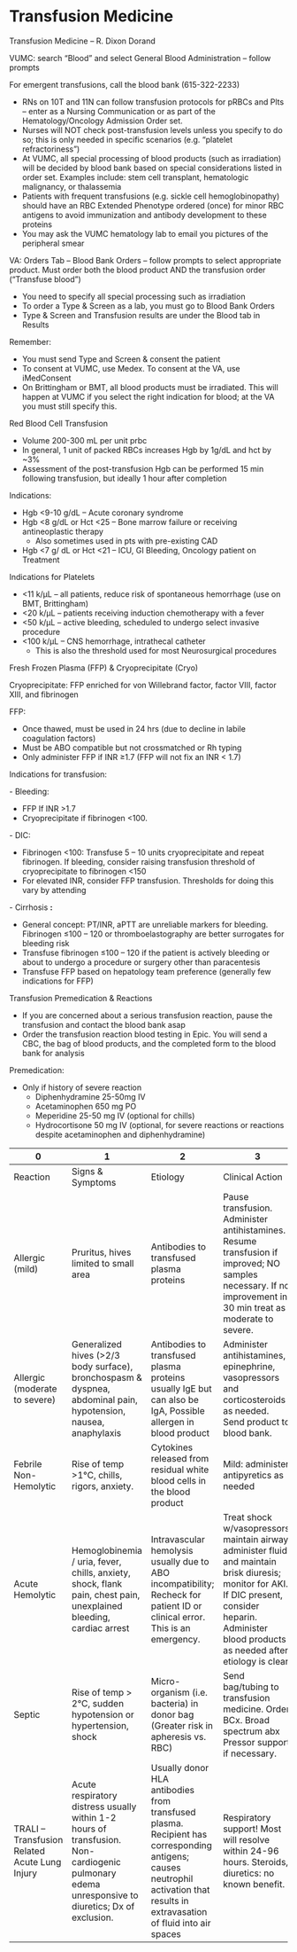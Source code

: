 # Transfusion Medicine

Transfusion Medicine – R. Dixon Dorand

VUMC: search “Blood” and select General Blood Administration – follow
prompts

For emergent transfusions, call the blood bank (615-322-2233)

-   RNs on 10T and 11N can follow transfusion protocols for pRBCs and
    Plts – enter as a Nursing Communication or as part of the
    Hematology/Oncology Admission Order set.
-   Nurses will NOT check post-transfusion levels unless you specify to
    do so; this is only needed in specific scenarios (e.g. “platelet
    refractoriness”)
-   At VUMC, all special processing of blood products (such as
    irradiation) will be decided by blood bank based on special
    considerations listed in order set. Examples include: stem cell
    transplant, hematologic malignancy, or thalassemia
-   Patients with
    frequent transfusions (e.g. sickle cell hemoglobinopathy) should
    have an RBC Extended Phenotype ordered (once) for minor RBC antigens
    to avoid immunization and antibody development to these proteins
-   You may ask the VUMC hematology lab to email you pictures of the
    peripheral smear

VA: Orders Tab – Blood Bank Orders – follow prompts to select
appropriate product. Must order both the blood product AND the
transfusion order (“Transfuse blood”)

-   You need to specify all special processing such as irradiation
-   To order a Type & Screen as a lab, you must go to Blood Bank Orders
-   Type & Screen and Transfusion results are under the Blood tab in
    Results

Remember:

-   You must send Type and Screen & consent the patient
-   To consent at VUMC, use Medex. To consent at the VA, use iMedConsent
-   On Brittingham or BMT, all blood products must be irradiated. This
    will happen at VUMC if you
    select the right indication for blood; at the VA you must still
    specify this.

Red Blood Cell Transfusion

-   Volume
    200-300 mL per unit prbc
-   In general, 1 unit of packed RBCs increases Hgb by 1g/dL and hct by
    \~3%
-   Assessment
    of the post-transfusion Hgb can be performed 15 min following
    transfusion, but ideally 1 hour after completion

Indications:

-   Hgb \<9-10 g/dL – Acute coronary syndrome
-   Hgb \<8 g/dL or Hct \<25 – Bone marrow failure or receiving
    antineoplastic therapy
    -   Also
        sometimes
        used in pts with pre-existing CAD
-   Hgb \<7 g/
    dL or Hct \<21 – ICU, GI Bleeding, Oncology patient on Treatment

Indications for Platelets

-   \<11 k/µL – all patients, reduce risk of spontaneous hemorrhage (use
    on BMT, Brittingham)
-   \<20 k/µL – patients receiving induction chemotherapy with a fever
-   \<50 k/µL – active bleeding, scheduled to undergo select invasive
    procedure
-   \<100 k/µL – CNS hemorrhage, intrathecal catheter
    -   This is also the threshold used for most Neurosurgical
        procedures

Fresh Frozen Plasma (FFP) & Cryoprecipitate (Cryo)

Cryoprecipitate: FFP enriched for von Willebrand factor, factor VIII,
factor XIII, and fibrinogen

FFP:

-   Once thawed, must be used in 24 hrs (due to decline in labile
    coagulation factors)
-   Must be ABO compatible but not crossmatched or Rh typing
-   Only administer FFP if INR ≥1.7 (FFP will not fix an INR \< 1.7)

Indications for transfusion:

\- Bleeding:

-   FFP If INR >1.7
-   Cryoprecipitate if fibrinogen \<100.

\- DIC:

-   Fibrinogen \<100: Transfuse 5 – 10 units cryoprecipitate and repeat
    fibrinogen. If bleeding, consider raising transfusion threshold of
    cryoprecipitate to fibrinogen \<150
-   For
    elevated INR, consider FFP transfusion. Thresholds for doing this
    vary by attending

\- Cirrhosis **:**

-   General concept: PT/INR, aPTT are unreliable markers for bleeding.
    Fibrinogen ≤100 – 120 or thromboelastography are better surrogates
    for bleeding risk
-   Transfuse fibrinogen ≤100 – 120 if the patient is actively bleeding
    or about to undergo a procedure or surgery other than paracentesis
-   Transfuse FFP based on hepatology team preference (generally few
    indications for FFP)

Transfusion Premedication & Reactions

-   If you are concerned about a serious transfusion reaction, pause the
    transfusion and contact the blood bank asap
-   Order the transfusion reaction blood testing in Epic. You will send
    a CBC, the bag of blood products, and the completed form to the
    blood bank for analysis

Premedication:

-   Only
    if history of severe reaction
    -   Diphenhydramine 25-50mg IV
    -   Acetaminophen 650 mg PO
    -   Meperidine
        25-50 mg IV (optional for chills)
    -   Hydrocortisone 50 mg IV (optional, for severe reactions or
        reactions despite acetaminophen and diphenhydramine)

| 0                                             | 1                                                                                                                                               | 2                                                                                                                                                                              | 3                                                                                                                                                                                                           |
|-----------------------------------------------|-------------------------------------------------------------------------------------------------------------------------------------------------|--------------------------------------------------------------------------------------------------------------------------------------------------------------------------------|-------------------------------------------------------------------------------------------------------------------------------------------------------------------------------------------------------------|
| Reaction                                      | Signs & Symptoms                                                                                                                                | Etiology                                                                                                                                                                       | Clinical Action                                                                                                                                                                                             |
| Allergic (mild)                               | Pruritus, hives limited to small area                                                                                                           | Antibodies to transfused plasma proteins                                                                                                                                       | Pause transfusion. Administer antihistamines. Resume transfusion if improved; NO samples necessary. If no improvement in 30 min treat as moderate to severe.                                                |
| Allergic (moderate to severe)                 | Generalized hives (>2/3 body surface), bronchospasm & dyspnea, abdominal pain, hypotension, nausea, anaphylaxis                                 | Antibodies to transfused plasma proteins usually IgE but can also be IgA, Possible allergen in blood product                                                                   | Administer antihistamines, epinephrine, vasopressors and corticosteroids as needed. Send product to blood bank.                                                                                             |
| Febrile Non-Hemolytic                         | Rise of temp \>1°C, chills, rigors, anxiety.                                                                                                    | Cytokines released from residual white blood cells in the blood product                                                                                                        | Mild: administer antipyretics as needed                                                                                                                                                                     |
| Acute Hemolytic                               | Hemoglobinemia / uria, fever, chills, anxiety, shock, flank pain, chest pain, unexplained bleeding, cardiac arrest                              | Intravascular hemolysis usually due to ABO incompatibility; Recheck for patient ID or clinical error. This is an emergency.                                                    | Treat shock w/vasopressors; maintain airway; administer fluids and maintain brisk diuresis; monitor for AKI. If DIC present, consider heparin. Administer blood products as needed after etiology is clear. |
| Septic                                        | Rise of temp \> 2°C, sudden hypotension or hypertension, shock                                                                                  | Micro-organism (i.e. bacteria) in donor bag (Greater risk in apheresis vs. RBC)                                                                                                | Send bag/tubing to transfusion medicine. Order BCx. Broad spectrum abx Pressor support if necessary.                                                                                                        |
| TRALI – Transfusion Related Acute Lung Injury | Acute respiratory distress usually within 1-2 hours of transfusion. Non-cardiogenic pulmonary edema unresponsive to diuretics; Dx of exclusion. | Usually donor HLA antibodies from transfused plasma. Recipient has corresponding antigens; causes neutrophil activation that results in extravasation of fluid into air spaces | Respiratory support! Most will resolve within 24-96 hours. Steroids, diuretics: no known benefit.                                                                                                           |

